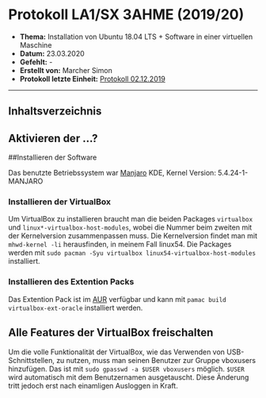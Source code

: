 # Protokoll LA1/SX 3AHME (2019/20)

* **Thema:** Installation von Ubuntu 18.04 LTS + Software in einer virtuellen Maschine
* **Datum:** 23.03.2020
* **Gefehlt:** -
* **Erstellt von:** Marcher Simon
* **Protokoll letzte Einheit:** [Protokoll 02.12.2019](https://github.com/HTLMechatronics/m17-3ahme-la1-sx/blob/marsim17/protokolle/protokoll-2-marsim17-2019-02-12.md)
---------
## Inhaltsverzeichnis

## Aktivieren der ...?

##Installieren der Software

Das benutzte Betriebssystem war [Manjaro](https://wiki.manjaro.org/index.php?title=Main_Page) KDE, Kernel Version: 5.4.24-1-MANJARO

### Installieren der VirtualBox

Um VirtualBox zu installieren braucht man die beiden Packages `virtualbox` und `linux*-virtualbox-host-modules`, wobei die Nummer beim zweiten mit der Kernelversion zusammenpassen muss.
Die Kernelversion findet man mit `mhwd-kernel -li` herausfinden, in meinem Fall linux54. 
Die Packages werden mit `sudo pacman -Syu virtualbox linux54-virtualbox-host-modules` installiert.

### Installieren des Extention Packs

Das Extention Pack ist im [AUR](https://wiki.manjaro.org/index.php?title=Arch_User_Repository) verfügbar und kann mit `pamac build virtualbox-ext-oracle` installiert werden.

## Alle Features der VirtualBox freischalten

Um die volle Funktionalität der VirtualBox, wie das Verwenden von USB-Schnittstellen, zu nutzen, muss man seinen Benutzer zur Gruppe vboxusers hinzufügen.
Das ist mit `sudo gpasswd -a $USER vboxusers` möglich. `$USER` wird automatisch mit dem Benutzernamen ausgetauscht. Diese Änderung tritt jedoch erst nach einamligen Ausloggen in Kraft.

